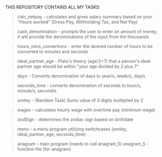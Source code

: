 THIS REPOSITORY CONTAINS ALL MY TASKS:

> calc_netpay - calculates and gives salary summary based on your "Hours worked" (Gross Pay, Withholding Tax, and Net Pay)

> cash_denomination - prompts the user to enter an amount of money, it will provide the denominations of the input from the thousands

> hours_mins_convertions - enter the desired number of hours to be converted to minutes and seconds

> ideal_partner_age - Plato's theory (age/2+7) that a person's ideal partner age should be within "your age divided by 2 plus 7"

> days - Converts denomination of days to year/s, week/s, day/s

> seconds_time - converts denomination of seconds to hour/s, minute/s, second/s

> smiley - (Random Task) Sums value of 3 digits multiplied by 2

> wages - calculates hourly wage with overtime pay (minimum wage)

> zodSign - determines the zodiac sign based on birthdate

> menu - a menu program utilizing switchcases (smiley, ideal_partner_age, seconds_time) 

> anagram - main program (needs to call anagram_5)
> anagram_5 - function file (for anagram) 

